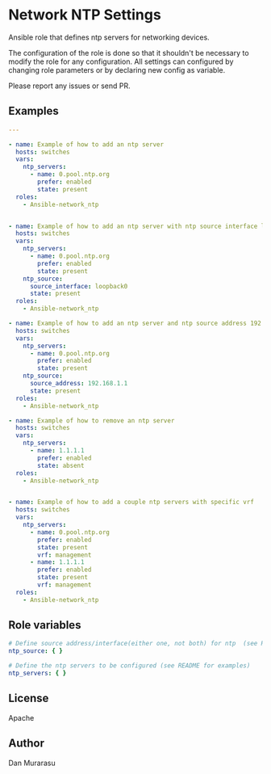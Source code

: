 # Network NTP Settings

Ansible role that defines ntp servers for networking devices. 

The configuration of the role is done so that it shouldn't be necessary to modify the role for any configuration.
All settings can configured by changing role parameters or by declaring new config as variable.

Please report any issues or send PR.

## Examples

```yaml
---

- name: Example of how to add an ntp server
  hosts: switches
  vars:
    ntp_servers:
      - name: 0.pool.ntp.org
        prefer: enabled
        state: present
  roles:
    - Ansible-network_ntp


- name: Example of how to add an ntp server with ntp source interface loopback0
  hosts: switches
  vars:
    ntp_servers:
      - name: 0.pool.ntp.org
        prefer: enabled
        state: present
    ntp_source:                         
      source_interface: loopback0      
      state: present
  roles:
    - Ansible-network_ntp

- name: Example of how to add an ntp server and ntp source address 192.168.1.1
  hosts: switches
  vars:
    ntp_servers:
      - name: 0.pool.ntp.org
        prefer: enabled
        state: present
    ntp_source:
      source_address: 192.168.1.1
      state: present
  roles:
    - Ansible-network_ntp

- name: Example of how to remove an ntp server
  hosts: switches
  vars:
    ntp_servers:
      - name: 1.1.1.1
        prefer: enabled
        state: absent
  roles:
    - Ansible-network_ntp


- name: Example of how to add a couple ntp servers with specific vrf 
  hosts: switches
  vars:
    ntp_servers:
      - name: 0.pool.ntp.org
        prefer: enabled
        state: present
        vrf: management
      - name: 1.1.1.1
        prefer: enabled
        state: present
        vrf: management
  roles:
    - Ansible-network_ntp
```

## Role variables

```yaml
# Define source address/interface(either one, not both) for ntp  (see README for examples)
ntp_source: { }

# Define the ntp servers to be configured (see README for examples)
ntp_servers: { }
```


## License

Apache


## Author

Dan Murarasu
